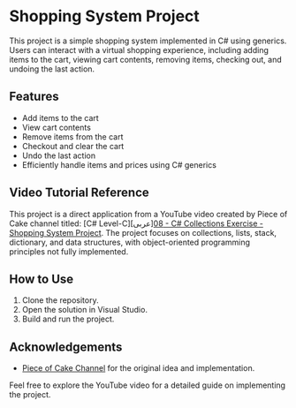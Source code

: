
# Shopping System Project

This project is a simple shopping system implemented in C# using generics. Users can interact with a virtual shopping experience, including adding items to the cart, viewing cart contents, removing items, checking out, and undoing the last action.

## Features
- Add items to the cart
- View cart contents
- Remove items from the cart
- Checkout and clear the cart
- Undo the last action
- Efficiently handle items and prices using C# generics

## Video Tutorial Reference

This project is a direct application from a YouTube video created by Piece of Cake channel titled: [C# Level-C][عربى][08 - C# Collections Exercise - Shopping System Project](https://www.youtube.com/watch?v=ddecrbCz74A). The project focuses on collections, lists, stack, dictionary, and data structures, with object-oriented programming principles not fully implemented.

## How to Use

1. Clone the repository.
2. Open the solution in Visual Studio.
3. Build and run the project.

## Acknowledgements
- [Piece of Cake Channel](https://www.youtube.com/@poclearn) for the original idea and implementation.

Feel free to explore the YouTube video for a detailed guide on implementing the project.
